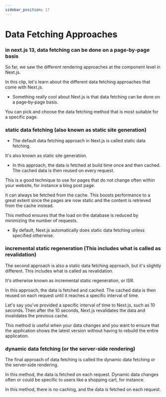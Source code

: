 ```yaml
---
sidebar_position: 17
---
```


# Data Fetching Approaches

### in next.js 13, data fetching can be done on a page‑by‑page basis

So far, we saw the different rendering approaches at the component level in Next.js.

In this clip, let's learn about the different data fetching approaches that come with Next.js.

- Something really cool about Next.js is that data fetching can be done on a page‑by‑page basis.

You can pick and choose the data fetching method that is most suitable for a specific page.

### static data fetching (also known as static site generation)

- The default data fetching approach in Next.js is called static data fetching.

It's also known as static site generation.

- In this approach, the data is fetched at build time once and then cached. The cached data is then reused on every request.

This is a good technique to use for pages that do not change often within your website, for instance a blog post page.

It can always be fetched from the cache. This boosts performance to a great extent since the pages are now static and the content is retrieved from the cache instead.

This method ensures that the load on the database is reduced by minimizing the number of requests.

- By default, Next.js automatically does static data fetching unless specified otherwise.

### incremental static regeneration (This includes what is called as revalidation)

The second approach is also a static data fetching approach, but it's slightly different. This includes what is called as revalidation.

It's otherwise known as incremental static regeneration, or ISR.

In this approach, the data is fetched and cached. The cached data is then reused on each request until it reaches a specific interval of time.

Let's say you've provided a specific interval of time to Next.js, such as 10 seconds. Then after the 10 seconds, Next.js revalidates the data and invalidates the previous cache.

This method is useful when your data changes and you want to ensure that the application shows the latest version without having to rebuild the entire application.

### dynamic data fetching (or the server‑side rendering)

The final approach of data fetching is called the dynamic data fetching or the server‑side rendering.

In this method, the data is fetched on each request. Dynamic data changes often or could be specific to users like a shopping cart, for instance.

In this method, there is no caching, and the data is fetched on each request.